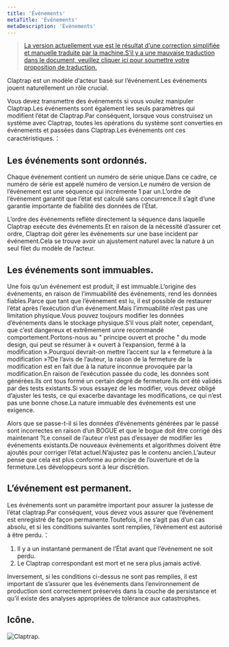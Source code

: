 ```yaml
---
title: 'Événements'
metaTitle: 'Événements'
metaDescription: 'Événements'
---
```


> [La version actuellement vue est le résultat d’une correction simplifiée et manuelle traduite par la machine.S’il y a une mauvaise traduction dans le document, veuillez cliquer ici pour soumettre votre proposition de traduction.](https://crwd.in/newbeclaptrap)

Claptrap est un modèle d’acteur basé sur l’événement.Les événements jouent naturellement un rôle crucial.

Vous devez transmettre des événements si vous voulez manipuler Claptrap.Les événements sont également les seuls paramètres qui modifient l’état de Claptrap.Par conséquent, lorsque vous construisez un système avec Claptrap, toutes les opérations du système sont converties en événements et passées dans Claptrap.Les événements ont ces caractéristiques.：

## Les événements sont ordonnés.

Chaque événement contient un numéro de série unique.Dans ce cadre, ce numéro de série est appelé numéro de version.Le numéro de version de l’événement est une séquence qui incrémente 1 par un.L’ordre de l’événement garantit que l’état est calculé sans concurrence.Il s’agit d’une garantie importante de fiabilité des données de l’État.

L’ordre des événements reflète directement la séquence dans laquelle Claptrap exécute des événements.Et en raison de la nécessité d’assurer cet ordre, Claptrap doit gérer les événements sur une base incident par événement.Cela se trouve avoir un ajustement naturel avec la nature à un seul filet du modèle de l’acteur.

## Les événements sont immuables.

Une fois qu’un événement est produit, il est immuable.L’origine des événements, en raison de l’immuabilité des événements, rend les données fiables.Parce que tant que l’événement est lu, il est possible de restaurer l’état après l’exécution d’un événement.Mais l’immuabilité n’est pas une limitation physique.Vous pouvez toujours modifier les données d’événements dans le stockage physique.S’il vous plaît noter, cependant, que c’est dangereux et extrêmement unre recommandé comportement.Portons-nous au " principe ouvert et proche " du mode design, qui peut se résumer à « ouvert à l’expansion, fermé à la modification ».Pourquoi devrait-on mettre l’accent sur la « fermeture à la modification »?De l’avis de l’auteur, la raison de la fermeture de la modification est en fait due à la nature inconnue provoquée par la modification.En raison de l’exécution passée du code, les données sont générées.Ils ont tous formé un certain degré de fermeture.Ils ont été validés par des tests existants.Si vous essayez de les modifier, vous devez obligé d’ajuster les tests, ce qui exacerbe davantage les modifications, ce qui n’est pas une bonne chose.La nature immuable des événements est une exigence.

Alors que se passe-t-il si les données d’événements générées par le passé sont incorrectes en raison d’un BOGUE et que le bogue doit être corrigé dès maintenant ?Le conseil de l’auteur n’est pas d’essayer de modifier les événements existants.De nouveaux événements et algorithmes doivent être ajoutés pour corriger l’état actuel.N’ajustez pas le contenu ancien.L’auteur pense que cela est plus conforme au principe de l’ouverture et de la fermeture.Les développeurs sont à leur discrétion.

## L’événement est permanent.

Les événements sont un paramètre important pour assurer la justesse de l’état claptrap.Par conséquent, vous devez vous assurer que l’événement est enregistré de façon permanente.Toutefois, il ne s’agit pas d’un cas absolu, et si les conditions suivantes sont remplies, l’événement est autorisé à être perdu.：

1. Il y a un instantané permanent de l’État avant que l’événement ne soit perdu.
2. Le Claptrap correspondant est mort et ne sera plus jamais activé.

Inversement, si les conditions ci-dessus ne sont pas remplies, il est important de s’assurer que les événements dans l’environnement de production sont correctement préservés dans la couche de persistance et qu’il existe des analyses appropriées de tolérance aux catastrophes.

## Icône.

![Claptrap.](/images/claptrap_icons/event.svg)
